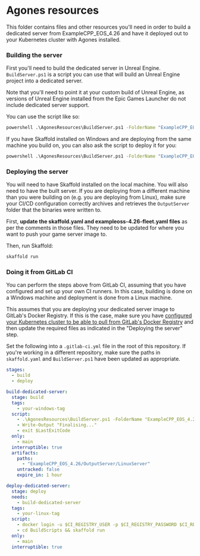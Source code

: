 # Agones resources

This folder contains files and other resources you'll need in order to build a dedicated server from ExampleCPP_EOS_4.26 and have it deployed out to your Kubernetes cluster with Agones installed.

### Building the server

First you'll need to build the dedicated server in Unreal Engine. `BuildServer.ps1` is a script you can use that will build an Unreal Engine project into a dedicated server.

Note that you'll need to point it at your custom build of Unreal Engine, as versions of Unreal Engine installed from the Epic Games Launcher do not include dedicated server support.

You can use the script like so:

```bat
powershell .\AgonesResources\BuildServer.ps1 -FolderName "ExampleCPP_EOS_4.26" -ProjectName "ExampleCPP_EOS_4.26" -EnginePath "C:\Path\To\Your\Engine\Build"
```

If you have Skaffold installed on Windows and are deploying from the same machine you build on, you can also ask the script to deploy it for you:

```bat
powershell .\AgonesResources\BuildServer.ps1 -FolderName "ExampleCPP_EOS_4.26" -ProjectName "ExampleCPP_EOS_4.26" -EnginePath "C:\Path\To\Your\Engine\Build" -Deploy
```

### Deploying the server

You will need to have Skaffold installed on the local machine. You will also need to have the built server. If you are deploying from a different machine than you were building on (e.g. you are deploying from Linux), make sure your CI/CD configuration correctly archives and retrieves the `OutputServer` folder that the binaries were written to.

First, **update the skaffold.yaml and exampleoss-4.26-fleet.yaml files** as per the comments in those files. They need to be updated for where you want to push your game server image to.

Then, run Skaffold:

```sh
skaffold run
```

### Doing it from GitLab CI

You can perform the steps above from GitLab CI, assuming that you have configured and set up your own CI runners. In this case, building is done on a Windows machine and deployment is done from a Linux machine.

This assumes that you are deploying your dedicated server image to GitLab's Docker Registry. If this is the case, make sure you have [configured your Kubernetes cluster to be able to pull from GitLab's Docker Registry](https://chris-vermeulen.com/using-gitlab-registry-with-kubernetes/) and then update the required files as indicated in the "Deploying the server" step.

Set the following into a `.gitlab-ci.yml` file in the root of this repository. If you're working in a different repository, make sure the paths in `skaffold.yaml` and `BuildServer.ps1` have been updated as appropriate.

```yaml
stages:
  - build
  - deploy

build-dedicated-server:
  stage: build
  tags:
    - your-windows-tag
  script:
    - .\AgonesResources\BuildServer.ps1 -FolderName "ExampleCPP_EOS_4.26" -ProjectName "ExampleCPP_EOS_4.26" -EnginePath "C:\Path\To\Your\Engine\Build"
    - Write-Output "Finalising..."
    - exit $LastExitCode
  only:
    - main
  interruptible: true
  artifacts:
    paths:
      - "ExampleCPP_EOS_4.26/OutputServer/LinuxServer"
    untracked: false
    expire_in: 1 hour

deploy-dedicated-server:
  stage: deploy
  needs:
    - build-dedicated-server
  tags:
    - your-linux-tag
  script:
    - docker login -u $CI_REGISTRY_USER -p $CI_REGISTRY_PASSWORD $CI_REGISTRY
    - cd BuildScripts && skaffold run
  only:
    - main
  interruptible: true
```